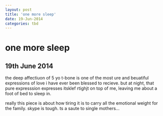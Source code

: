 ```yaml
---
layout: post
title: 'one more sleep'
date: 19-Jun-2014
categories: tbd
---
```


# one more sleep

## 19th June 2014

the deep affectiuon of 5 yo t-bone is one of the most ure and beuatiful expressions of love i have ever been blessed to recieve. but at night,   that pure expresssion expresses itsklef rtighjt on top of me, leaving me about a foot of bed to sleep in.

really this piece is about how tiring it is to carry all the emotional weight for the family. skype is tough. ts a saute to single mothers...
